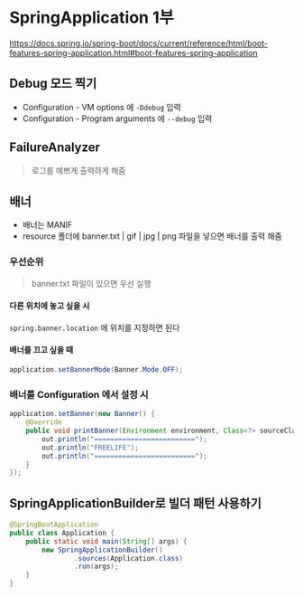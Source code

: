 # SpringApplication 1부
https://docs.spring.io/spring-boot/docs/current/reference/html/boot-features-spring-application.html#boot-features-spring-application

## Debug 모드 찍기
- Configuration - VM options 에 `-Ddebug` 입력
- Configuration - Program arguments 에 `--debug` 입력

## FailureAnalyzer
> 로그를 예쁘게 출력하게 해줌

## 배너
- 배너는 MANIF  
- resource 폴더에 banner.txt | gif | jpg | png 파일을 넣으면 배너를 출력 해줌  

### 우선순위
> banner.txt 파일이 있으면 우선 실행  

#### 다른 위치에 놓고 싶을 시
`spring.banner.location` 에 위치를 지정하면 된다

#### 배너를 끄고 싶을 때
```java
application.setBannerMode(Banner.Mode.OFF);
```

### 배너를 Configuration 에서 설정 시
```java
application.setBanner(new Banner() {
    @Override
    public void printBanner(Environment environment, Class<?> sourceClass, PrintStream out) {
        out.println("=========================");
        out.println("FREELIFE");
        out.println("=========================");
    }
});
```

## SpringApplicationBuilder로 빌더 패턴 사용하기
```java
@SpringBootApplication
public class Application {
    public static void main(String[] args) {
        new SpringApplicationBuilder()
                .sources(Application.class)
                .run(args);
    }
}
```